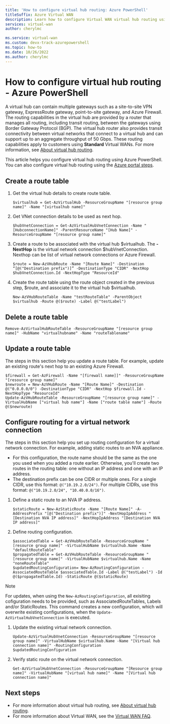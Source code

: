 ```yaml
---
title: 'How to configure virtual hub routing: Azure PowerShell'
titleSuffix: Azure Virtual WAN
description: Learn how to configure Virtual WAN virtual hub routing using Azure PowerShell.
services: virtual-wan
author: cherylmc

ms.service: virtual-wan
ms.custom: devx-track-azurepowershell
ms.topic: how-to
ms.date: 10/26/2022
ms.author: cherylmc
---
```

# How to configure virtual hub routing - Azure PowerShell

A virtual hub can contain multiple gateways such as a site-to-site VPN gateway, ExpressRoute gateway, point-to-site gateway, and Azure Firewall. The routing capabilities in the virtual hub are provided by a router that manages all routing, including transit routing, between the gateways using Border Gateway Protocol (BGP). The virtual hub router also provides transit connectivity between virtual networks that connect to a virtual hub and can support up to an aggregate throughput of 50 Gbps. These routing capabilities apply to customers using **Standard** Virtual WANs. For more information, see [About virtual hub routing](about-virtual-hub-routing.md).

This article helps you configure virtual hub routing using Azure PowerShell. You can also configure virtual hub routing using the [Azure portal steps](how-to-virtual-hub-routing.md).

## Create a route table

1. Get the virtual hub details to create route table.

   ```azurepowershell-interactive
   $virtualhub = Get-AzVirtualHub -ResourceGroupName "[resource group name]" -Name "[virtualhub name]"
   ```

1. Get VNet connection details to be used as next hop.

   ```azurepowershell-interactive
   $hubVnetConnection = Get-AzVirtualHubVnetConnection -Name "[HubconnectionName]" -ParentResourceName "[Hub Name]" -ResourceGroupName "[resource group name]"
   ```

1. Create a route to be associated with the virtual hub $virtualhub. The **-NextHop** is the virtual network connection $hubVnetConnection.  Nexthop can be list of virtual network connections or Azure Firewall.

   ```azurepowershell-interactive
   $route = New-AzVHubRoute -Name "[Route Name]" -Destination “[@("Destination prefix")]” -DestinationType "CIDR" -NextHop $hubVnetConnection.Id -NextHopType "ResourceId"
   ```

1. Create the route table using the route object created in the previous step, $route, and associate it to the virtual hub $virtualhub.

   ```azurepowershell-interactive
   New-AzVHubRouteTable -Name "testRouteTable" -ParentObject $virtualhub -Route @($route) -Label @("testLabel")
   ```

## Delete a route table

```azurepowershell-interactive
Remove-AzVirtualHubRouteTable -ResourceGroupName "[resource group name]" -HubName "virtualhubname" -Name "routeTablename"
```

## Update a route table

The steps in this section help you update a route table. For example, update an existing route's next hop to an existing Azure Firewall.

```azurepowershell-interactive
$firewall = Get-AzFirewall -Name "[firewall name]]" -ResourceGroupName "[resource group name]"
$newroute = New-AzVHubRoute -Name "[Route Name]" -Destination @("0.0.0.0/0") -DestinationType "CIDR" -NextHop $firewall.Id -NextHopType "ResourceId"
Update-AzVHubRouteTable -ResourceGroupName "[resource group name]" -VirtualHubName ["virtual hub name"] -Name ["route table name"] -Route @($newroute)
```

## Configure routing for a virtual network connection

The steps in this section help you set up routing configuration for a virtual network connection. For example, adding static routes to an NVA appliance.

* For this configuration, the route name should be the same as the one you used when you added a route earlier. Otherwise, you'll create two routes in the routing table: one without an IP address and one with an IP address.
* The destination prefix can be one CIDR or multiple ones. For a single CIDR, use this format: `@("10.19.2.0/24")`. For multiple CIDRs, use this format: `@("10.19.2.0/24", "10.40.0.0/16")`.

1. Define a static route to an NVA IP address.

   ```azurepowershell-interactive
   $staticRoute = New-AzStaticRoute -Name "[Route Name]" -A-AddressPrefix "[@("Destination prefix")]" -NextHopIpAddress "[Destination NVA IP address]" -NextHopIpAddress "[Destination NVA IP address]" 
   ```

1. Define routing configuration.

   ```azurepowershell-interactive
   $associatedTable = Get-AzVHubRouteTable -ResourceGroupName "[resource group name]" -VirtualHubName $virtualhub.Name -Name "defaultRouteTable"
   $propagatedTable = Get-AzVHubRouteTable -ResourceGroupName "[resource group name]" -VirtualHubName $virtualhub.Name -Name "noneRouteTable"
   $updatedRoutingConfiguration= New-AzRoutingConfiguration -AssociatedRouteTable $associatedTable.Id -Label @("testLabel") -Id @($propagatedTable.Id) -StaticRoute @($staticRoute)
   ```

> [!NOTE]
> For updates, when using the `New-AzRoutingConfiguration`, all exisiting cofiguration needs to be provided, such as AssociatedRouteTables, Labels and/or StaticRoutes.
> This command creates a new configuration, which will overwrite existing configurations, when the `Update-AzVirtualHubVnetConnection` is executed.


1. Update the existing virtual network connection.

   ```azurepowershell-interactive
   Update-AzVirtualHubVnetConnection -ResourceGroupName "[resource group name]" -VirtualHubName $virtualhub.Name -Name "[Virtual hub connection name]" -RoutingConfiguration $updatedRoutingConfiguration
   ```

1. Verify static route on the virtual network connection.

   ```azurepowershell-interactive
   Get-AzVirtualHubVnetConnection -ResourceGroupName "[Resource group name]" -VirtualHubName "[virtual hub name]" -Name "[Virtual hub connection name]"
   ```

## Next steps

* For more information about virtual hub routing, see [About virtual hub routing](about-virtual-hub-routing.md).
* For more information about Virtual WAN, see the [Virtual WAN FAQ](virtual-wan-faq.md).
